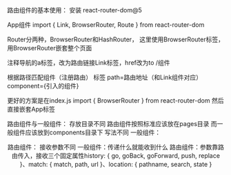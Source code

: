 


路由组件的基本使用：
安装 react-router-dom@5

App组件
import { Link, BrowserRouter, Route } from react-router-dom

Router分两种，BrowserRouter和HashRouter，  这里使用BrowserRouter标签，  用BrowserRouter嵌套整个页面

注释导航的a标签，改为路由链接Link标签，href改为to  /组件   

根据路径匹配组件（注册路由） <Route />标签  path=路由地址（和Link组件对应）  component={引入的组件}   

更好的方案是在index.js import { BrowserRouter } from react-router-dom   然后直接嵌套App标签


路由组件与一般组件：
存放目录不同
路由组件按照标准应该放在pages目录
而一般组件应该放到components目录下
写法不同
一般组件：<Header />
路由组件：
<Route 
  path="/home"
  component={Home}
/>
接收参数不同
一般组件：传递什么就能收到什么
路由组件：参数靠路由传入，接收三个固定属性history: { go, goBack, goForward, push, replace }、match: { match, path, url }、location: { pathname, search, state }




